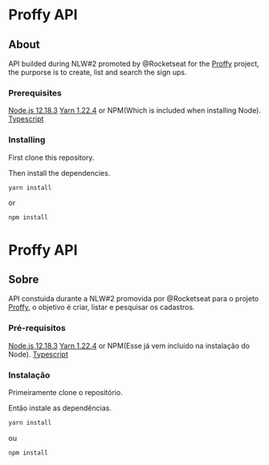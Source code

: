 # Proffy API

## About <a name = "about"></a>

API builded during NLW#2 promoted by @Rocketseat for the [Proffy](https://github.com/ItaloCosta99/Proffy) project, the purporse is to create, list and search the sign ups.

### Prerequisites

[Node.js 12.18.3](https://nodejs.org/en/)
[Yarn 1.22.4](https://yarnpkg.com) or NPM(Which is included when installing Node).
[Typescript](https://www.typescriptlang.org)

### Installing

First clone this repository.

Then install the dependencies.

```bash
yarn install
```

or

```bash
npm install
```

# Proffy API

## Sobre <a name = "sobre"></a>

API constuida durante a NLW#2 promovida por @Rocketseat para o projeto [Proffy](https://github.com/ItaloCosta99/Proffy), o objetivo é criar, listar e pesquisar os cadastros.


### Pré-requisitos

[Node.js 12.18.3](https://nodejs.org/en/)
[Yarn 1.22.4](https://yarnpkg.com) or NPM(Esse já vem incluído na instalação do Node).
[Typescript](https://www.typescriptlang.org)

### Instalação

Primeiramente clone o repositório.

Então instale as dependências.

```bash
yarn install
```

ou

```bash
npm install
```